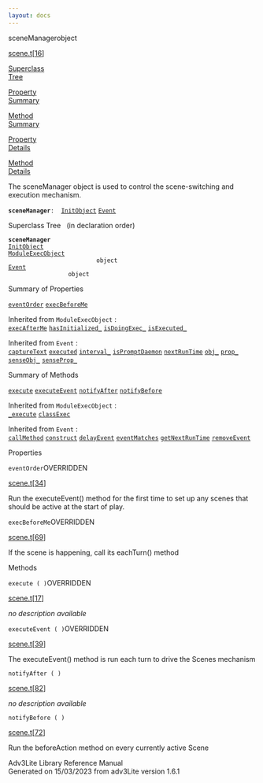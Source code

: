 ```yaml
---
layout: docs
---
```

<span class="title">sceneManager</span><span class="type">object</span>

[scene.t](../file/scene.t.html)\[[16](../source/scene.t.html#16)\]

[Superclass  
Tree](#_SuperClassTree_)

[Property  
Summary](#_PropSummary_)

[Method  
Summary](#_MethodSummary_)

[Property  
Details](#_Properties_)

[Method  
Details](#_Methods_)



The sceneManager object is used to control the scene-switching and
execution mechanism.

**`sceneManager`**` :   `[`InitObject`](../object/InitObject.html) [`Event`](../object/Event.html)



<span id="_SuperClassTree_"></span>



<span class="hdln">Superclass Tree</span>   (in declaration order)



**`sceneManager`**  
[`InitObject`](../object/InitObject.html)  
[`ModuleExecObject`](../object/ModuleExecObject.html)  
`                         object`  
[`Event`](../object/Event.html)  
`                 object`  
<span id="_PropSummary_"></span>



<span class="hdln">Summary of Properties</span>  



[`eventOrder`](#eventOrder) [`execBeforeMe`](#execBeforeMe)



Inherited from `ModuleExecObject` :  
[`execAfterMe`](../object/ModuleExecObject.html#execAfterMe) [`hasInitialized_`](../object/ModuleExecObject.html#hasInitialized_) [`isDoingExec_`](../object/ModuleExecObject.html#isDoingExec_) [`isExecuted_`](../object/ModuleExecObject.html#isExecuted_)

Inherited from `Event` :  
[`captureText`](../object/Event.html#captureText) [`executed`](../object/Event.html#executed) [`interval_`](../object/Event.html#interval_) [`isPromptDaemon`](../object/Event.html#isPromptDaemon) [`nextRunTime`](../object/Event.html#nextRunTime) [`obj_`](../object/Event.html#obj_) [`prop_`](../object/Event.html#prop_) [`senseObj_`](../object/Event.html#senseObj_) [`senseProp_`](../object/Event.html#senseProp_)

<span id="_MethodSummary_"></span>



<span class="hdln">Summary of Methods</span>  



[`execute`](#execute) [`executeEvent`](#executeEvent) [`notifyAfter`](#notifyAfter) [`notifyBefore`](#notifyBefore)



Inherited from `ModuleExecObject` :  
[`_execute`](../object/ModuleExecObject.html#_execute) [`classExec`](../object/ModuleExecObject.html#classExec)

Inherited from `Event` :  
[`callMethod`](../object/Event.html#callMethod) [`construct`](../object/Event.html#construct) [`delayEvent`](../object/Event.html#delayEvent) [`eventMatches`](../object/Event.html#eventMatches) [`getNextRunTime`](../object/Event.html#getNextRunTime) [`removeEvent`](../object/Event.html#removeEvent)

<span id="_Properties_"></span>



<span class="hdln">Properties</span>  



<span id="eventOrder"></span>

`eventOrder`<span class="rem">OVERRIDDEN</span>

[scene.t](../file/scene.t.html)\[[34](../source/scene.t.html#34)\]



Run the executeEvent() method for the first time to set up any scenes
that should be active at the start of play.



<span id="execBeforeMe"></span>

`execBeforeMe`<span class="rem">OVERRIDDEN</span>

[scene.t](../file/scene.t.html)\[[69](../source/scene.t.html#69)\]



If the scene is happening, call its eachTurn() method



<span id="_Methods_"></span>



<span class="hdln">Methods</span>  



<span id="execute"></span>

`execute ( )`<span class="rem">OVERRIDDEN</span>

[scene.t](../file/scene.t.html)\[[17](../source/scene.t.html#17)\]



*no description available*



<span id="executeEvent"></span>

`executeEvent ( )`<span class="rem">OVERRIDDEN</span>

[scene.t](../file/scene.t.html)\[[39](../source/scene.t.html#39)\]



The executeEvent() method is run each turn to drive the Scenes mechanism



<span id="notifyAfter"></span>

`notifyAfter ( )`

[scene.t](../file/scene.t.html)\[[82](../source/scene.t.html#82)\]



*no description available*



<span id="notifyBefore"></span>

`notifyBefore ( )`

[scene.t](../file/scene.t.html)\[[72](../source/scene.t.html#72)\]



Run the beforeAction method on every currently active Scene





Adv3Lite Library Reference Manual  
Generated on 15/03/2023 from adv3Lite version 1.6.1


